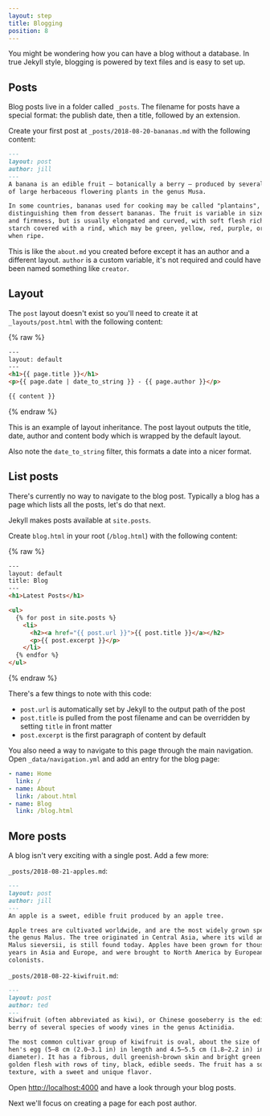 ```yaml
---
layout: step
title: Blogging
position: 8
---
```

You might be wondering how you can have a blog without a database. In true
Jekyll style, blogging is powered by text files and is easy to set up.

## Posts

Blog posts live in a folder called `_posts`. The filename for posts have a
special format: the publish date, then a title, followed by an extension.

Create your first post at `_posts/2018-08-20-bananas.md` with the
following content:

```markdown
---
layout: post
author: jill
---
A banana is an edible fruit – botanically a berry – produced by several kinds
of large herbaceous flowering plants in the genus Musa.

In some countries, bananas used for cooking may be called "plantains",
distinguishing them from dessert bananas. The fruit is variable in size, color,
and firmness, but is usually elongated and curved, with soft flesh rich in
starch covered with a rind, which may be green, yellow, red, purple, or brown
when ripe.
```

This is like the `about.md` you created before except it has an author and
a different layout. `author` is a custom variable, it's not required and could
have been named something like `creator`.

## Layout

The `post` layout doesn't exist so you'll need to create it at
`_layouts/post.html` with the following content:

{% raw %}
```html
---
layout: default
---
<h1>{{ page.title }}</h1>
<p>{{ page.date | date_to_string }} - {{ page.author }}</p>

{{ content }}
```
{% endraw %}

This is an example of layout inheritance. The post layout outputs the title,
date, author and content body which is wrapped by the default layout.

Also note the `date_to_string` filter, this formats a date into a nicer format.

## List posts

There's currently no way to navigate to the blog post. Typically a blog has a
page which lists all the posts, let's do that next.

Jekyll makes posts available at `site.posts`.

Create `blog.html` in your root (`/blog.html`) with the following content:

{% raw %}
```html
---
layout: default
title: Blog
---
<h1>Latest Posts</h1>

<ul>
  {% for post in site.posts %}
    <li>
      <h2><a href="{{ post.url }}">{{ post.title }}</a></h2>
      <p>{{ post.excerpt }}</p>
    </li>
  {% endfor %}
</ul>
```
{% endraw %}

There's a few things to note with this code:

* `post.url` is automatically set by Jekyll to the output path of the post
* `post.title` is pulled from the post filename and can be overridden by
setting `title` in front matter
* `post.excerpt` is the first paragraph of content by default

You also need a way to navigate to this page through the main navigation. Open
`_data/navigation.yml` and add an entry for the blog page:

```yaml
- name: Home
  link: /
- name: About
  link: /about.html
- name: Blog
  link: /blog.html
```

## More posts

A blog isn't very exciting with a single post. Add a few more:

`_posts/2018-08-21-apples.md`:

```markdown
---
layout: post
author: jill
---
An apple is a sweet, edible fruit produced by an apple tree.

Apple trees are cultivated worldwide, and are the most widely grown species in
the genus Malus. The tree originated in Central Asia, where its wild ancestor,
Malus sieversii, is still found today. Apples have been grown for thousands of
years in Asia and Europe, and were brought to North America by European
colonists.
```

`_posts/2018-08-22-kiwifruit.md`:

```markdown
---
layout: post
author: ted
---
Kiwifruit (often abbreviated as kiwi), or Chinese gooseberry is the edible
berry of several species of woody vines in the genus Actinidia.

The most common cultivar group of kiwifruit is oval, about the size of a large
hen's egg (5–8 cm (2.0–3.1 in) in length and 4.5–5.5 cm (1.8–2.2 in) in
diameter). It has a fibrous, dull greenish-brown skin and bright green or
golden flesh with rows of tiny, black, edible seeds. The fruit has a soft
texture, with a sweet and unique flavor.
```

Open <a href="http://localhost:4000" target="_blank" data-proofer-ignore>http://localhost:4000</a> and have
a look through your blog posts.

Next we'll focus on creating a page for each post author.
